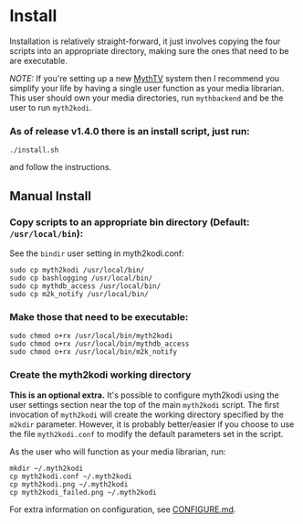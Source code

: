# Install
Installation is relatively straight-forward, it just involves copying the
four scripts into an appropriate directory, making sure the ones that need
to be are executable.

*NOTE:* If you're setting up a new [MythTV](https://www.mythtv.org/) system
then I recommend you simplify your life by having a single user function
as your media librarian. This user should own your media directories, run
`mythbackend` and be the user to run `myth2kodi`.

### As of release v1.4.0 there is an install script, just run:

    ./install.sh
and follow the instructions.


## Manual Install
### Copy scripts to an appropriate bin directory (Default: `/usr/local/bin`):
See the `bindir` user setting in myth2kodi.conf:

    sudo cp myth2kodi /usr/local/bin/
    sudo cp bashlogging /usr/local/bin/
    sudo cp mythdb_access /usr/local/bin/
    sudo cp m2k_notify /usr/local/bin/

### Make those that need to be executable:

    sudo chmod o+rx /usr/local/bin/myth2kodi
    sudo chmod o+rx /usr/local/bin/mythdb_access
    sudo chmod o+rx /usr/local/bin/m2k_notify

### Create the myth2kodi working directory
**This is an optional extra.** It's possible to configure myth2kodi using
the user settings section near the top of the main `myth2kodi` script. The
first invocation of `myth2kodi` will create the working directory specified
by the `m2kdir` parameter. However, it is probably better/easier if you
choose to use the file `myth2kodi.conf` to modify the default parameters set
in the script.

As the user who will function as your media librarian, run:
    
    mkdir ~/.myth2kodi
    cp myth2kodi.conf ~/.myth2kodi
    cp myth2kodi.png ~/.myth2kodi
    cp myth2kodi_failed.png ~/.myth2kodi

For extra information on configuration, see [CONFIGURE.md](CONFIGURE.md).
